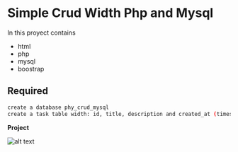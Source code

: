 # Simple Crud Width Php and Mysql
In this proyect contains

- html
- php
- mysql
- boostrap


## Required
```sh
create a database phy_crud_mysql
create a task table width: id, title, description and created_at (timestamp)
```

**Project**

![alt text](https://res.cloudinary.com/dripiece/image/upload/v1630788631/php_crud_tj2msu.png)
